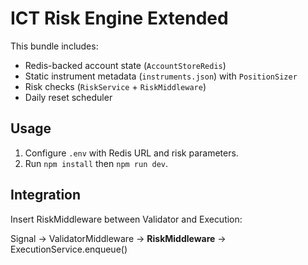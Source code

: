 # ICT Risk Engine Extended

This bundle includes:
- Redis-backed account state (`AccountStoreRedis`)
- Static instrument metadata (`instruments.json`) with `PositionSizer`
- Risk checks (`RiskService` + `RiskMiddleware`)
- Daily reset scheduler

## Usage
1. Configure `.env` with Redis URL and risk parameters.
2. Run `npm install` then `npm run dev`.

## Integration
Insert RiskMiddleware between Validator and Execution:

Signal → ValidatorMiddleware → **RiskMiddleware** → ExecutionService.enqueue()
